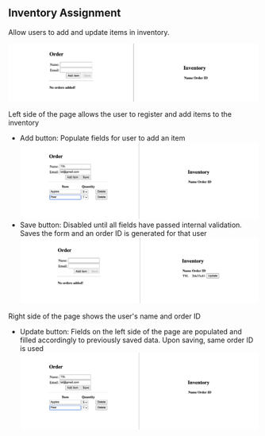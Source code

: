 ## Inventory Assignment

Allow users to add and update items in inventory.

![Landing page](/src/assets/LandingPage.png)

Left side of the page allows the user to register and add items to the inventory
* Add button: Populate fields for user to add an item
![After clicking 'Add' button](/src/assets/AddItems.png)
* Save button: Disabled until all fields have passed internal validation. Saves the form and an order ID is generated for that user
![After clicking 'Save' button](/src/assets/Inventory.png)

Right side of the page shows the user's name and order ID
* Update button: Fields on the left side of the page are populated and filled accordingly to previously saved data. Upon saving, same order ID is used
![After adding items into cart](/src/assets/AddItems.png)
